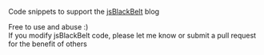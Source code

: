 Code snippets to support the <a href="http://ajsBlackBelt.wordpress.com">jsBlackBelt</a> blog

Free to use and abuse :)<br>
If you modify jsBlackBelt code, please let me know or submit a pull request for the benefit of others<br>

